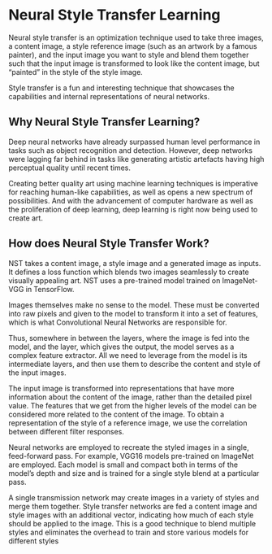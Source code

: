 # Neural Style Transfer Learning

Neural style transfer is an optimization technique used to take three images, a content image, a style reference image (such as an artwork by a famous painter), and the input image you want to style and blend them together such that the input image is transformed to look like the content image, but “painted” in the style of the style image. 

Style transfer is a fun and interesting technique that showcases the capabilities and internal representations of neural networks.

## Why Neural Style Transfer Learning?

Deep neural networks have already surpassed human level performance in tasks such as object recognition and detection. However, deep networks were lagging far behind in tasks like generating artistic artefacts having high perceptual quality until recent times. 

Creating better quality art using machine learning techniques is imperative for reaching human-like capabilities, as well as opens a new spectrum of possibilities. And with the advancement of computer hardware as well as the proliferation of deep learning, deep learning is right now being used to create art.

## How does Neural Style Transfer Work?

NST takes a content image, a style image and a generated image as inputs. It defines a loss function which blends two images seamlessly to create visually appealing art. NST uses a pre-trained model trained on ImageNet- VGG in TensorFlow. 

Images themselves make no sense to the model. These must be converted into raw pixels and given to the model to transform it into a set of features, which is what Convolutional Neural Networks are responsible for. 

Thus, somewhere in between the layers, where the image is fed into the model, and the layer, which gives the output, the model serves as a complex feature extractor. All we need to leverage from the model is its intermediate layers, and then use them to describe the content and style of the input images. 

The input image is transformed into representations that have more information about the content of the image, rather than the detailed pixel value. The features that we get from the higher levels of the model can be considered more related to the content of the image. To obtain a representation of the style of a reference image, we use the correlation between different filter responses. 

Neural networks are employed to recreate the styled images in a single, feed-forward pass. For example, VGG16 models pre-trained on ImageNet are employed. Each model is small and compact both in terms of the model’s depth and size and is trained for a single style blend at a particular pass. 

A single transmission network may create images in a variety of styles and merge them together. Style transfer networks are fed a content image and style images with an additional vector, indicating how much of each style should be applied to the image. This is a good technique to blend multiple styles and eliminates the overhead to train and store various models for different styles